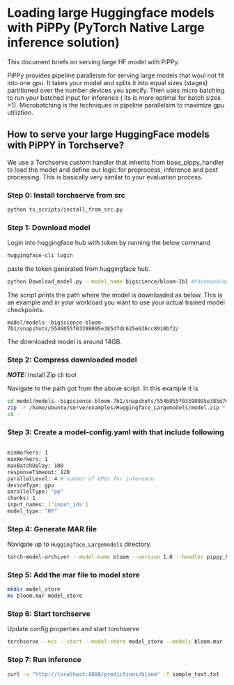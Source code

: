 # Loading large Huggingface models with PiPPy (PyTorch Native Large inference solution)

This document briefs on serving large HF model with PiPPy. 

PiPPy provides pipeline paralleism for serving large models that woul not fit into one gpu. It takes your model and splits it into equal sizes (stages) partitioned over the number devices you specify. Then uses micro batching to run your batched input for inference ( its is more optimal for batch sizes >1). Microbatching is the techniques in pipeline parallelsim to maximize gpu utiliztion. 

## How to serve your large HuggingFace models with PiPPY in Torchserve?

We use a Torchserve custom handler that inherits from base_pippy_handler to load the model and define our logic for preprocess, inference and post processing. This is basically very similar to your evaluation process.

### Step 0: Install torchserve from src
```bash
python ts_scripts/install_from_src.py

```
### Step 1: Download model

Login into huggingface hub with token by running the below command

```bash
huggingface-cli login
```
paste the token generated from huggingface hub.

```bash
python Download_model.py --model_name bigscience/bloom-1b1 #facebook/opt-iml-max-1.3b
```
The script prints the path where the model is downloaded as below. This is an example and in your workload you want to use your actual trained model checkpoints. 

`model/models--bigscience-bloom-7b1/snapshots/5546055f03398095e385d7dc625e636cc8910bf2/`

The downloaded model is around 14GB.

### Step 2: Compress downloaded model

**_NOTE:_** Install Zip cli tool

Navigate to the path got from the above script. In this example it is

```bash
cd model/models--bigscience-bloom-7b1/snapshots/5546055f03398095e385d7dc625e636cc8910bf2/
zip -r /home/ubuntu/serve/examples/Huggingface_Largemodels/model.zip *
cd -

```

### Step 3: Create a model-config.yaml with that include following

```bash

minWorkers: 1
maxWorkers: 1
maxBatchDelay: 100
responseTimeout: 120
parallelLevel: 4 # number of GPUs for inference
deviceType: gpu
parallelType: "pp"
chunks: 1
input_names: ['input_ids']
model_type: "HF"

```

### Step 4: Generate MAR file

Navigate up to `Huggingface_Largemodels` directory.

```bash
torch-model-archiver --model-name bloom --version 1.0 --handler pippy_handler.py --extra-files model.zip -r requirements.txt --config-file model-config.yaml
```

### Step 5: Add the mar file to model store

```bash
mkdir model_store
mv bloom.mar model_store
```

### Step 6: Start torchserve

Update config.properties and start torchserve

```bash
torchserve --ncs --start --model-store model_store --models bloom.mar --ts-config config.properties
```

### Step 7: Run inference

```bash
curl -v "http://localhost:8080/predictions/bloom" -T sample_text.txt
```





